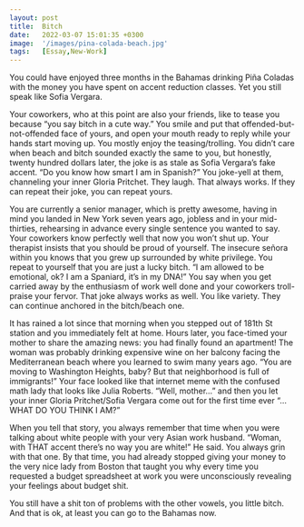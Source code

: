 ```yaml
---
layout: post
title:  Bitch
date:   2022-03-07 15:01:35 +0300
image:  '/images/pina-colada-beach.jpg'
tags:   [Essay,New-Work]
---
```

You could have enjoyed three months in the Bahamas drinking Piña Coladas with the money you have spent on accent reduction classes. Yet you still speak like Sofia Vergara.

Your coworkers, who at this point are also your friends, like to tease you because “you say bitch in a cute way.” You smile and put that offended-but-not-offended face of yours, and open your mouth ready to reply while your hands start moving up. You mostly enjoy the teasing/trolling. You didn’t care when beach and bitch sounded exactly the same to you, but honestly, twenty hundred dollars later, the joke is as stale as Sofia Vergara’s fake accent. “Do you know how smart I am in Spanish?” You joke-yell at them, channeling your inner Gloria Pritchet. They laugh. That always works. If they can repeat their joke, you can repeat yours.

You are currently a senior manager, which is pretty awesome, having in mind you landed in New York seven years ago, jobless and in your mid-thirties, rehearsing in advance every single sentence you wanted to say. Your coworkers know perfectly well that now you won’t shut up. Your therapist insists that you should be proud of yourself. The insecure señora within you knows that you grew up surrounded by white privilege. You repeat to yourself that you are just a lucky bitch. “I am allowed to be emotional, ok? I am a Spaniard, it’s in my DNA!” You say when you get carried away by the enthusiasm of work well done and your coworkers troll-praise your fervor. That joke always works as well. You like variety. They can continue anchored in the bitch/beach one.

It has rained a lot since that morning when you stepped out of 181th St station and you immediately felt at home. Hours later, you face-timed your mother to share the amazing news: you had finally found an apartment! The woman was probably drinking expensive wine on her balcony facing the Mediterranean beach where you learned to swim many years ago. “You are moving to Washington Heights, baby? But that neighborhood is full of immigrants!” Your face looked like that internet meme with the confused math lady that looks like Julia Roberts. “Well, mother…” and then you let your inner Gloria Pritchet/Sofia Vergara come out for the first time ever “… WHAT DO YOU THINK I AM?”

When you tell that story, you always remember that time when you were talking about white people with your very Asian work husband. “Woman, with THAT accent there’s no way you are white!” He said. You always grin with that one. By that time, you had already stopped giving your money to the very nice lady from Boston that taught you why every time you requested a budget spreadsheet at work you were unconsciously revealing your feelings about budget shit.

You still have a shit ton of problems with the other vowels, you little bitch. And that is ok, at least you can go to the Bahamas now.